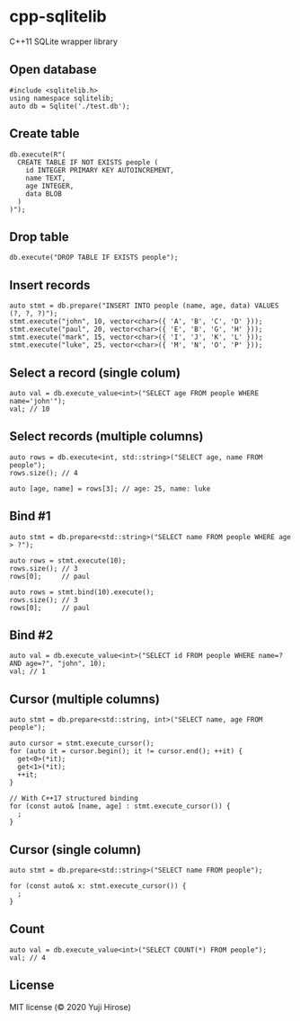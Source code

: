 cpp-sqlitelib
=============

C++11 SQLite wrapper library

## Open database

    #include <sqlitelib.h>
    using namespace sqlitelib;
    auto db = Sqlite('./test.db');

## Create table

    db.execute(R"(
      CREATE TABLE IF NOT EXISTS people (
        id INTEGER PRIMARY KEY AUTOINCREMENT,
        name TEXT,
        age INTEGER,
        data BLOB
      )
    )");

## Drop table

    db.execute("DROP TABLE IF EXISTS people");

## Insert records

    auto stmt = db.prepare("INSERT INTO people (name, age, data) VALUES (?, ?, ?)");
    stmt.execute("john", 10, vector<char>({ 'A', 'B', 'C', 'D' }));
    stmt.execute("paul", 20, vector<char>({ 'E', 'B', 'G', 'H' }));
    stmt.execute("mark", 15, vector<char>({ 'I', 'J', 'K', 'L' }));
    stmt.execute("luke", 25, vector<char>({ 'M', 'N', 'O', 'P' }));

## Select a record (single colum)

    auto val = db.execute_value<int>("SELECT age FROM people WHERE name='john'");
    val; // 10

## Select records (multiple columns)

    auto rows = db.execute<int, std::string>("SELECT age, name FROM people");
    rows.size(); // 4

    auto [age, name] = rows[3]; // age: 25, name: luke

## Bind #1

    auto stmt = db.prepare<std::string>("SELECT name FROM people WHERE age > ?");

    auto rows = stmt.execute(10);
    rows.size(); // 3
    rows[0];     // paul

    auto rows = stmt.bind(10).execute();
    rows.size(); // 3
    rows[0];     // paul

## Bind #2

    auto val = db.execute_value<int>("SELECT id FROM people WHERE name=? AND age=?", "john", 10);
    val; // 1

## Cursor (multiple columns)

    auto stmt = db.prepare<std::string, int>("SELECT name, age FROM people");

    auto cursor = stmt.execute_cursor();
    for (auto it = cursor.begin(); it != cursor.end(); ++it) {
      get<0>(*it);
      get<1>(*it);
      ++it;
    }

    // With C++17 structured binding
    for (const auto& [name, age] : stmt.execute_cursor()) {
      ;
    }

## Cursor (single column)

    auto stmt = db.prepare<std::string>("SELECT name FROM people");

    for (const auto& x: stmt.execute_cursor()) {
      ;
    }

## Count

    auto val = db.execute_value<int>("SELECT COUNT(*) FROM people");
    val; // 4

License
-------

MIT license (© 2020 Yuji Hirose)
